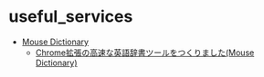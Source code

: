 # useful_services

* [Mouse Dictionary](https://chrome.google.com/webstore/detail/mouse-dictionary/dnclbikcihnpjohihfcmmldgkjnebgnj)
  * [Chrome拡張の高速な英語辞書ツールをつくりました(Mouse Dictionary)](https://qiita.com/wtetsu/items/c43232c6c44918e977c9)

